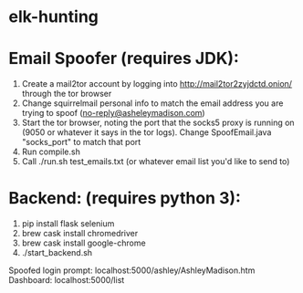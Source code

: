 # elk-hunting

Email Spoofer (requires JDK):
============================
1) Create a mail2tor account by logging into http://mail2tor2zyjdctd.onion/ through the tor browser
2) Change squirrelmail personal info to match the email address you are trying to spoof (no-reply@asheleymadison.com)
3) Start the tor browser, noting the port that the socks5 proxy is running on (9050 or whatever it says in the tor logs).  Change SpoofEmail.java "socks_port" to match that port
3) Run compile.sh
4) Call ./run.sh test_emails.txt (or whatever email list you'd like to send to)


Backend: (requires python 3):
============================
1) pip install flask selenium
2) brew cask install chromedriver
3) brew cask install google-chrome
4) ./start_backend.sh

Spoofed login prompt: localhost:5000/ashley/AshleyMadison.htm
Dashboard:            localhost:5000/list

